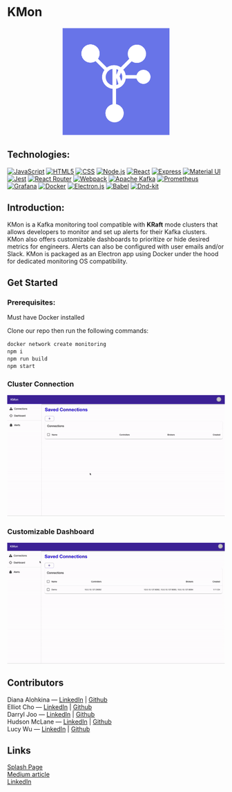 <a id="readme-top"></a>

# KMon

<p align="center">
  <img src="./assets/KMon_FilledLogo.png" alt="Logo" width="250">
</p>

## Technologies:

[![JavaScript](https://img.shields.io/badge/JavaScript-F7DF1E?style=for-the-badge&logo=javascript&logoColor=black)](https://www.javascript.com/)
[![HTML5](https://img.shields.io/badge/html5-%23E34F26.svg?style=for-the-badge&logo=html5&logoColor=white)](https://html.com/html5/)
[![CSS](https://img.shields.io/badge/CSS3-1572B6?style=for-the-badge&logo=css3&logoColor=white)](https://developer.mozilla.org/en-US/docs/Web/CSS)
[![Node.js](https://img.shields.io/badge/Node.js-43853D?style=for-the-badge&logo=node.js&logoColor=white)](https://nodejs.org/)
[![React](https://img.shields.io/badge/React-20232A?style=for-the-badge&logo=react&logoColor=61DAFB)](https://react.dev/)
[![Express](https://img.shields.io/badge/Express.js-404D59?style=for-the-badge&logo=express)](https://expressjs.com/)
[![Material UI](https://img.shields.io/badge/Material%20UI-007FFF?style=for-the-badge&logo=mui&logoColor=white)](https://mui.com/)
[![Jest](https://img.shields.io/badge/Jest-323330?style=for-the-badge&logo=Jest&logoColor=white)](https://jestjs.io/)
[![React Router](https://img.shields.io/badge/React_Router-CA4245?style=for-the-badge&logo=react-router&logoColor=white)](https://reactrouter.com/)
[![Webpack](https://img.shields.io/badge/webpack-%238DD6F9.svg?style=for-the-badge&logo=webpack&logoColor=black)](https://webpack.js.org/)
[![Apache Kafka](https://img.shields.io/badge/Apache%20Kafka-000?style=for-the-badge&logo=apachekafka)](https://kafka.apache.org/)
[![Prometheus](https://img.shields.io/badge/Prometheus-E6522C?style=for-the-badge&logo=Prometheus&logoColor=white)](https://prometheus.io/)
[![Grafana](https://img.shields.io/badge/grafana-%23F46800.svg?style=for-the-badge&logo=grafana&logoColor=white)](https://grafana.com/)
[![Docker](https://img.shields.io/badge/docker-%230db7ed.svg?style=for-the-badge&logo=docker&logoColor=white)](https://www.docker.com/)
[![Electron.js](https://img.shields.io/badge/Electron-191970?style=for-the-badge&logo=Electron&logoColor=white)](https://www.electronjs.org/)
[![Babel](https://img.shields.io/badge/Babel-F9DC3e?style=for-the-badge&logo=babel&logoColor=black)](https://babeljs.io/)
[![Dnd-kit](https://img.shields.io/badge/Dnd_kit-000?style=for-the-badge&logoColor=white)](https://www.electronjs.org/)


## Introduction:
KMon is a Kafka monitoring tool compatible with **KRaft** mode clusters that allows developers to monitor and set up alerts for their Kafka clusters. KMon also offers customizable dashboards to prioritize or hide desired metrics for engineers. Alerts can also be configured with user emails and/or Slack. KMon is packaged as an Electron app using Docker under the hood for dedicated monitoring OS compatibility.

## Get Started
### Prerequisites:
Must have Docker installed

Clone our repo then run the following commands:
```sh
docker network create monitoring
npm i
npm run build
npm start
```

### Cluster Connection
<p align="center">
  <img src="./assets/KMon_Connections.gif" alt="Logo" width="">
</p>

### Customizable Dashboard
<p align="center">
  <img src="./assets/KMon_Dash.gif" alt="Logo" width="">
</p>

## Contributors
Diana Alohkina — <a href='https://www.linkedin.com/in/diana-alokhina/'>LinkedIn</a> | <a href='https://github.com/dianalokada'>Github</a>    
Elliot Cho — <a href='https://www.linkedin.com/in/elliot-hs-cho/'>LinkedIn</a> | <a href='https://github.com/echochs1'>Github</a>  
Darryl Joo — <a href='https://www.linkedin.com/in/darryljoo/'>LinkedIn</a> | <a href='https://github.com/hjdjoo'>Github</a>  
Hudson McLane — <a href='https://www.linkedin.com/in/hudson-mclane/'>LinkedIn</a> | <a href='https://github.com/redferret1'>Github</a>  
Lucy Wu — <a href='https://www.linkedin.com/in/lwu15/'>LinkedIn</a> | <a href='https://github.com/lwu15'>Github</a>


## Links
<a href='https://www.kmon.dev/'>Splash Page</a>  
<a href='https://medium.com/@hjdjoo/kmon-kraft-compatible-kafka-monitoring-cc07dc0f3d04'>Medium article</a>  
<a href='https://www.linkedin.com/company/kmon-dev/'>LinkedIn</a>
